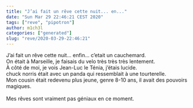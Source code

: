 ```yaml
---
title: "J’ai fait un rêve cette nuit... en..."
date: "Sun Mar 29 22:46:21 CEST 2020"
tags: ["reve", "pipotron"]
author: m1ch3l
categories: ["generated"]
slug: "reve/2020-03-29-22:46:21"
---
```


J’ai fait un rêve cette nuit... enfin... c’etait un cauchemard.<br>
On était à Marseille, je faisais du velo très très très lentement.<br>
À côté de moi, je vois Jean-Luc le Ténia, j’étais lucide.<br>
chuck norris était avec un panda qui ressemblait à une tourterelle.<br>
Mon cousin était redevenu plus jeune, genre 8-10 ans, il avait des pouvoirs magiques.<br>
<br>
Mes rêves sont vraiment pas géniaux en ce moment.<br>
<br>
